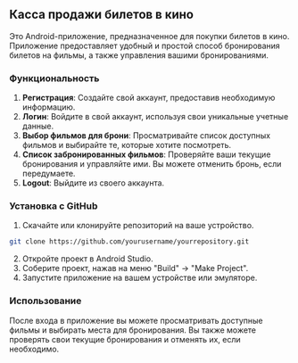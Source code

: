 ## Касса продажи билетов в кино

Это Android-приложение, предназначенное для покупки билетов в кино. Приложение предоставляет удобный и простой способ бронирования билетов на фильмы, а также управления вашими бронированиями.

### Функциональность

1. **Регистрация**: Создайте свой аккаунт, предоставив необходимую информацию.
2. **Логин**: Войдите в свой аккаунт, используя свои уникальные учетные данные.
3. **Выбор фильмов для брони**: Просматривайте список доступных фильмов и выбирайте те, которые хотите посмотреть.
4. **Список забронированных фильмов**: Проверяйте ваши текущие бронирования и управляйте ими. Вы можете отменить бронь, если передумаете.
5. **Logout**: Выйдите из своего аккаунта.

### Установка с GitHub

1. Скачайте или клонируйте репозиторий на ваше устройство.
```bash
git clone https://github.com/yourusername/yourrepository.git
```
2. Откройте проект в Android Studio.
3. Соберите проект, нажав на меню "Build" -> "Make Project".
4. Запустите приложение на вашем устройстве или эмуляторе.

### Использование

После входа в приложение вы можете просматривать доступные фильмы и выбирать места для бронирования. Вы также можете проверять свои текущие бронирования и отменять их, если необходимо.
